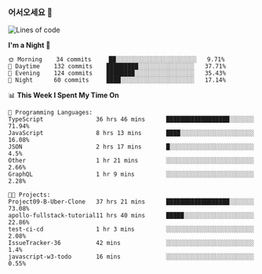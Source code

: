 ### 어서오세요 👋

<!--START_SECTION:waka-->
![Lines of code](https://img.shields.io/badge/From%20Hello%20World%20I%27ve%20Written-5.8%20million%20lines%20of%20code-blue)

**I'm a Night 🦉** 

```text
🌞 Morning    34 commits     ██░░░░░░░░░░░░░░░░░░░░░░░   9.71% 
🌆 Daytime    132 commits    █████████░░░░░░░░░░░░░░░░   37.71% 
🌃 Evening    124 commits    ████████░░░░░░░░░░░░░░░░░   35.43% 
🌙 Night      60 commits     ████░░░░░░░░░░░░░░░░░░░░░   17.14%

```


📊 **This Week I Spent My Time On** 

```text
💬 Programming Languages: 
TypeScript               36 hrs 46 mins      ██████████████████░░░░░░░   71.94% 
JavaScript               8 hrs 13 mins       ████░░░░░░░░░░░░░░░░░░░░░   16.08% 
JSON                     2 hrs 17 mins       █░░░░░░░░░░░░░░░░░░░░░░░░   4.5% 
Other                    1 hr 21 mins        ░░░░░░░░░░░░░░░░░░░░░░░░░   2.66% 
GraphQL                  1 hr 9 mins         ░░░░░░░░░░░░░░░░░░░░░░░░░   2.28%

🐱‍💻 Projects: 
Project09-B-Uber-Clone   37 hrs 21 mins      ██████████████████░░░░░░░   73.08% 
apollo-fullstack-tutorial11 hrs 40 mins      █████░░░░░░░░░░░░░░░░░░░░   22.86% 
test-ci-cd               1 hr 3 mins         ░░░░░░░░░░░░░░░░░░░░░░░░░   2.08% 
IssueTracker-36          42 mins             ░░░░░░░░░░░░░░░░░░░░░░░░░   1.4% 
javascript-w3-todo       16 mins             ░░░░░░░░░░░░░░░░░░░░░░░░░   0.55%

```


<!--END_SECTION:waka-->
